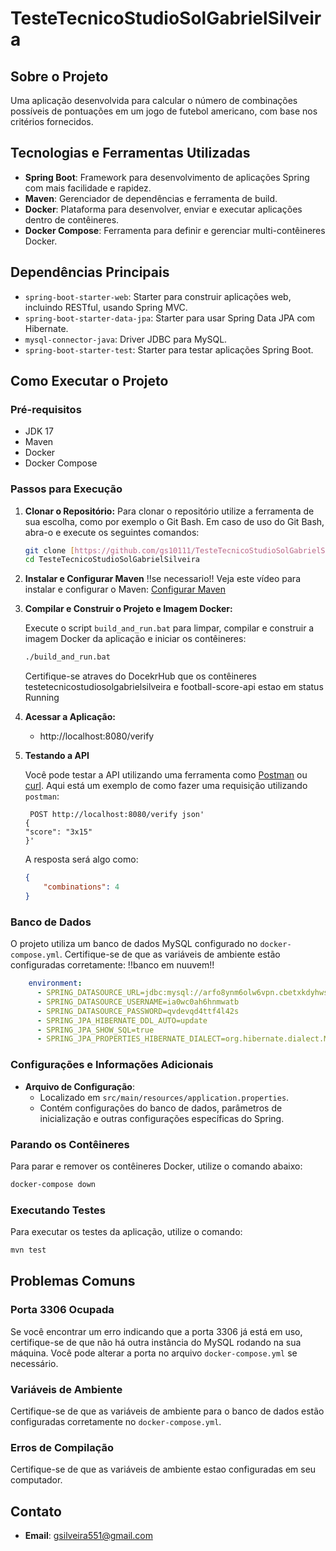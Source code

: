 
# TesteTecnicoStudioSolGabrielSilveira


## Sobre o Projeto

  Uma aplicação  desenvolvida para calcular o número de combinações possíveis de pontuações em um jogo de futebol americano, com base nos critérios fornecidos.

## Tecnologias e Ferramentas Utilizadas

- **Spring Boot**: Framework para desenvolvimento de aplicações Spring com mais facilidade e rapidez.
- **Maven**: Gerenciador de dependências e ferramenta de build.
- **Docker**: Plataforma para desenvolver, enviar e executar aplicações dentro de contêineres.
- **Docker Compose**: Ferramenta para definir e gerenciar multi-contêineres Docker.

## Dependências Principais

- `spring-boot-starter-web`: Starter para construir aplicações web, incluindo RESTful, usando Spring MVC.
- `spring-boot-starter-data-jpa`: Starter para usar Spring Data JPA com Hibernate.
- `mysql-connector-java`: Driver JDBC para MySQL.
- `spring-boot-starter-test`: Starter para testar aplicações Spring Boot.

## Como Executar o Projeto

### Pré-requisitos

- JDK 17
- Maven
- Docker
- Docker Compose

### Passos para Execução

1. **Clonar o Repositório:**
    Para clonar o repositório utilize a ferramenta de sua escolha, como por exemplo o Git Bash. 
    Em caso de uso do Git Bash, abra-o e execute os seguintes comandos:
   ```sh
   git clone [https://github.com/gs10111/TesteTecnicoStudioSolGabrielSilveira.git]
   cd TesteTecnicoStudioSolGabrielSilveira
   ```

2. **Instalar e Configurar Maven**
    !!se necessario!!
    Veja este vídeo para instalar e configurar o Maven: [Configurar Maven](https://youtu.be/-ucX5w8Zm8s?si=wZOMlt_dxS31dfBx)

3. **Compilar e Construir o Projeto e Imagem Docker:**

    Execute o script `build_and_run.bat` para limpar, compilar e construir a imagem Docker da aplicação e iniciar os contêineres:
   ```sh
   ./build_and_run.bat
   ```
   Certifique-se atraves do DocekrHub que os contêineres testetecnicostudiosolgabrielsilveira e football-score-api estao em status Running

4. **Acessar a Aplicação:**
   - http://localhost:8080/verify

5. **Testando a API**

    Você pode testar a API utilizando uma ferramenta como [Postman](https://www.postman.com/) ou [curl](https://curl.se/). Aqui está um exemplo de como fazer uma requisição utilizando `postman`:

    ```Atraves do postman
     POST http://localhost:8080/verify json'
    {
    "score": "3x15"
    }'
    ```

    A resposta será algo como:
    ```json
    {
        "combinations": 4
    }
    ```

### Banco de Dados

O projeto utiliza um banco de dados MySQL configurado no `docker-compose.yml`. Certifique-se de que as variáveis de ambiente estão configuradas corretamente:
!!banco em nuuvem!!
```yaml
    environment:
      - SPRING_DATASOURCE_URL=jdbc:mysql://arfo8ynm6olw6vpn.cbetxkdyhwsb.us-east-1.rds.amazonaws.com:3306/ws7a44bs27asklgs
      - SPRING_DATASOURCE_USERNAME=ia0wc0ah6hnmwatb
      - SPRING_DATASOURCE_PASSWORD=qvdevqd4ttf4l42s
      - SPRING_JPA_HIBERNATE_DDL_AUTO=update
      - SPRING_JPA_SHOW_SQL=true
      - SPRING_JPA_PROPERTIES_HIBERNATE_DIALECT=org.hibernate.dialect.MySQL8Dialect
```

### Configurações e Informações Adicionais

- **Arquivo de Configuração**:
  - Localizado em `src/main/resources/application.properties`.
  - Contém configurações do banco de dados, parâmetros de inicialização e outras configurações específicas do Spring.

### Parando os Contêineres

Para parar e remover os contêineres Docker, utilize o comando abaixo:

```sh
docker-compose down
```

### Executando Testes

Para executar os testes da aplicação, utilize o comando:

```sh
mvn test
```

## Problemas Comuns

### Porta 3306 Ocupada

Se você encontrar um erro indicando que a porta 3306 já está em uso, certifique-se de que não há outra instância do MySQL rodando na sua máquina. Você pode alterar a porta no arquivo `docker-compose.yml` se necessário.

### Variáveis de Ambiente

Certifique-se de que as variáveis de ambiente para o banco de dados estão configuradas corretamente no `docker-compose.yml`.

### Erros de Compilação

Certifique-se de que as variáveis de ambiente estao configuradas em seu computador.

## Contato

- **Email**: gsilveira551@gmail.com
